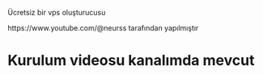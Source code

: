 <html>
    <body>
        <div>
            <p>Ücretsiz bir vps oluşturucusu <html>
    <body>
        <div>
            <p>https://www.youtube.com/@neurss tarafından yapılmıştır</p>
        </div>
    </body>
</html></p>
        </div>
    </body>
</html>

# Kurulum videosu kanalımda mevcut 
